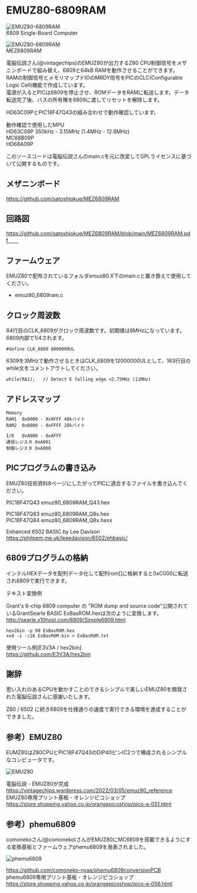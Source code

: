 # EMUZ80-6809RAM

![EMUZ80-6809RAM](https://github.com/satoshiokue/EMUZ80-6809RAM/blob/main/imgs/IMG_1821.jpeg)  
6809 Single-Board Computer    

![EMUZ80-6809RAM](https://github.com/satoshiokue/EMUZ80-6809RAM/blob/main/imgs/IMG_1822.jpeg)  
MEZ6809RAM  

電脳伝説さん(@vintagechips)のEMUZ80が出力するZ80 CPU制御信号をメザニンボードで組み替え、6809と64kB RAMを動作させることができます。  
RAMの制御信号とメモリマップドIOのMRDY信号をPICのCLC(Configurable Logic Cell)機能で作成しています。  
電源が入るとPICは6809を停止させ、ROMデータをRAMに転送します。データ転送完了後、バスの所有権を6809に渡してリセットを解除します。  

HD63C09PとPIC18F47Q43の組み合わせで動作確認しています。  

動作確認で使用したMPU  
HD63C09P 350kHz - 3.15MHz (1.4MHz - 12.6MHz)  
MC68B09P  
HD68A09P  

このソースコードは電脳伝説さんのmain.cを元に改変してGPLライセンスに基づいて公開するものです。

## メザニンボード
https://github.com/satoshiokue/MEZ6809RAM  

## 回路図
https://github.com/satoshiokue/MEZ6809RAM/blob/main/MEZ6809RAM.pdf　　

## ファームウェア

EMUZ80で配布されているフォルダemuz80.X下のmain.cと置き換えて使用してください。
* emuz80_6809ram.c  

## クロック周波数

84行目のCLK_6809がクロック周波数です。初期値は8MHzになっています。  
6809内部で1/4されます。
```
#define CLK_6809 8000000UL
```

6309を3MHzで動作させるときはCLK_6809を12000000ULとして、163行目のwhile文をコメントアウトしてください。
```
while(RA1);	  // Detect E falling edge <2.75MHz (11MHz)
```

## アドレスマップ
```
Memory
RAM1  0x0000 - 0x9FFF 40kバイト
RAM2  0xB000 - 0xFFFF 20kバイト

I/O   0xA000 - 0xAFFF
通信レジスタ 0xA001
制御レジスタ 0xA000
```

## PICプログラムの書き込み
EMUZ80技術資料8ページにしたがってPICに適合するファイルを書き込んでください。  

PIC18F47Q43 emuz80_6809RAM_Q43.hex  

PIC18F47Q83 emuz80_6809RAM_Q8x.hex  
PIC18F47Q84 emuz80_6809RAM_Q8x.hexx  


Enhanced 6502 BASIC by Lee Davison  
https://philpem.me.uk/leeedavison/6502/ehbasic/  

## 6809プログラムの格納
インテルHEXデータを配列データ化して配列rom[]に格納すると0xC000に転送され6809で実行できます。

テキスト変換例  

Grant's 6-chip 6809 computer の "ROM dump and source code"公開されているGrantSearle BASIC ExBasROM.hexは次のように変換します。  
http://searle.x10host.com/6809/Simple6809.html

```
hex2bin -p 00 ExBasROM.hex
xxd -i -c16 ExBasROM.bin > ExBasROM.txt
```

使用ツール例[E3V3A / hex2bin]  
https://github.com/E3V3A/hex2bin  

## 謝辞
思い入れのあるCPUを動かすことのできるシンプルで美しいEMUZ80を開発された電脳伝説さんに感謝いたします。

Z80 / 6502 に続き6809を仕様通りの速度で実行できる環境を達成することができました。  

## 参考）EMUZ80
EUMZ80はZ80CPUとPIC18F47Q43のDIP40ピンIC2つで構成されるシンプルなコンピュータです。

![EMUZ80](https://github.com/satoshiokue/EMUZ80-6502/blob/main/imgs/IMG_Z80.jpeg)

電脳伝説 - EMUZ80が完成  
https://vintagechips.wordpress.com/2022/03/05/emuz80_reference  
EMUZ80専用プリント基板 - オレンジピコショップ  
https://store.shopping.yahoo.co.jp/orangepicoshop/pico-a-051.html

## 参考）phemu6809
comonekoさん(@comoneko)さんがEMUZ80にMC6809を搭載できるようにする変換基板とファームウェアphemu6809を発表されました。

![phemu6809](https://github.com/satoshiokue/EMUZ80-6502/blob/main/imgs/IMG_6809.jpeg)

https://github.com/comoneko-nyaa/phemu6809conversionPCB  
phemu6809専用プリント基板 - オレンジピコショップ  
https://store.shopping.yahoo.co.jp/orangepicoshop/pico-a-056.html
